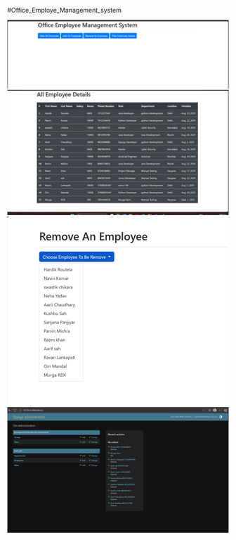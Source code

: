 #Office_Employe_Management_system

![image alt](https://github.com/Rajiv-mandal04/Office_Employe_Management_system/blob/main/Screenshot%202025-09-18%20080706.png)
![image alt](https://github.com/Rajiv-mandal04/Office_Employe_Management_system/blob/main/Screenshot%202025-09-18%20080721.png)
![image alt](https://github.com/Rajiv-mandal04/Office_Employe_Management_system/blob/main/Screenshot%202025-09-18%20080740.png)
![image alt](https://github.com/Rajiv-mandal04/Office_Employe_Management_system/blob/main/Screenshot%202025-09-18%20080856.png)
